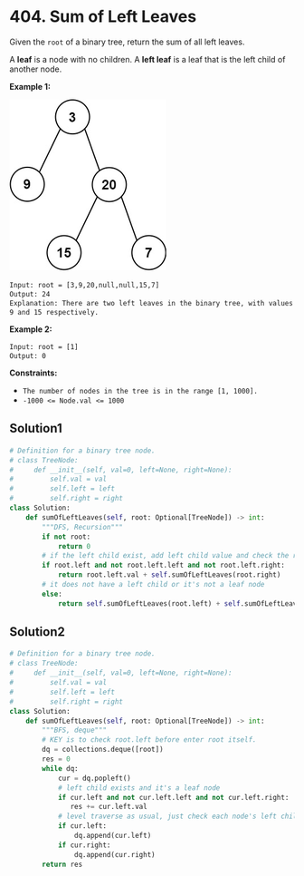 # 404. Sum of Left Leaves

Given the `root` of a binary tree, return the sum of all left leaves.

A **leaf** is a node with no children. A **left leaf** is a leaf that is the left child of another node.



**Example 1:**

![img.png](../../Images/img.png)

```
Input: root = [3,9,20,null,null,15,7]
Output: 24
Explanation: There are two left leaves in the binary tree, with values 9 and 15 respectively.
```

**Example 2:**
```
Input: root = [1]
Output: 0
```

**Constraints:**

* `The number of nodes in the tree is in the range [1, 1000].`
* `-1000 <= Node.val <= 1000`

## Solution1

```python
# Definition for a binary tree node.
# class TreeNode:
#     def __init__(self, val=0, left=None, right=None):
#         self.val = val
#         self.left = left
#         self.right = right
class Solution:
    def sumOfLeftLeaves(self, root: Optional[TreeNode]) -> int:
        """DFS, Recursion""" 
        if not root:
            return 0
        # if the left child exist, add left child value and check the right
        if root.left and not root.left.left and not root.left.right:
            return root.left.val + self.sumOfLeftLeaves(root.right)
        # it does not have a left child or it's not a leaf node
        else:
            return self.sumOfLeftLeaves(root.left) + self.sumOfLeftLeaves(root.right) 
```


## Solution2

```python
# Definition for a binary tree node.
# class TreeNode:
#     def __init__(self, val=0, left=None, right=None):
#         self.val = val
#         self.left = left
#         self.right = right
class Solution:
    def sumOfLeftLeaves(self, root: Optional[TreeNode]) -> int:
        """BFS, deque"""
        # KEY is to check root.left before enter root itself.
        dq = collections.deque([root])
        res = 0
        while dq:
            cur = dq.popleft()
            # left child exists and it's a leaf node
            if cur.left and not cur.left.left and not cur.left.right:
               res += cur.left.val
            # level traverse as usual, just check each node's left child
            if cur.left:
                dq.append(cur.left) 
            if cur.right:
                dq.append(cur.right)
        return res
```
